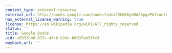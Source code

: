 ```yaml
---
content_type: external-resource
external_url: http://books.google.com/books?id=iCRk066ybDAC&pg=PAfrontcover
has_external_license_warning: true
license: https://en.wikipedia.org/wiki/All_rights_reserved
status: ''
title: Google Books
uid: a5932bb6-072c-4fc6-b2de-b0097ab3ffe3
wayback_url: ''
---
```

